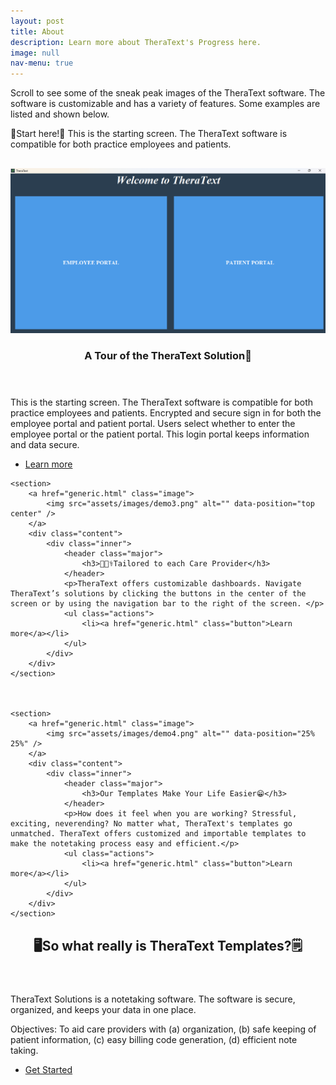 ```yaml
---
layout: post
title: About
description: Learn more about TheraText's Progress here.
image: null
nav-menu: true
---
```

<head>
<meta charset="UTF-8">
    <meta name="viewport" content="width=device-width, initial-scale=1.0">
    <title>Spacing Between Sections</title>
    <style>
        /* Add margin between sections */
        section {
            margin-top: 30px; /* Adjust the value to increase or decrease spacing */
        }
    </style>
</head>
Scroll to see some of the sneak peak images of the TheraText software. The software is customizable and has a variety of features. Some examples are listed and shown below.

🌟Start here!🌟 This is the starting screen. The TheraText software is compatible for both practice employees and patients. 

<!-- Two -->
<section id="two" class="spotlights">
	<section>
		<a href="generic.html" class="image">
			<img src="assets/images/demo1.png" alt="" data-position="center center" />
		</a>
		<div class="content">
			<div class="inner">
				<header class="major">
					<h3>A Tour of the TheraText Solution🚀</h3>
				</header>
				<p>This is the starting screen. The TheraText software is compatible for both practice employees and patients. Encrypted and secure sign in for both the employee portal and patient portal. Users select whether to enter the employee portal or the patient portal. This login portal keeps information and data secure.</p>
				<ul class="actions">
					<li><a href="generic.html" class="button">Learn more</a></li>
				</ul>
			</div>
		</div>
	</section>



   
	<section>
		<a href="generic.html" class="image">
			<img src="assets/images/demo3.png" alt="" data-position="top center" />
		</a>
		<div class="content">
			<div class="inner">
				<header class="major">
					<h3>👩🏽‍⚕️Tailored to each Care Provider</h3>
				</header>
				<p>TheraText offers customizable dashboards. Navigate TheraText’s solutions by clicking the buttons in the center of the screen or by using the navigation bar to the right of the screen. </p>
				<ul class="actions">
					<li><a href="generic.html" class="button">Learn more</a></li>
				</ul>
			</div>
		</div>
	</section>
 

   
	<section>
		<a href="generic.html" class="image">
			<img src="assets/images/demo4.png" alt="" data-position="25% 25%" />
		</a>
		<div class="content">
			<div class="inner">
				<header class="major">
					<h3>Our Templates Make Your Life Easier😁</h3>
				</header>
				<p>How does it feel when you are working? Stressful, exciting, neverending? No matter what, TheraText's templates go unmatched. TheraText offers customized and importable templates to make the notetaking process easy and efficient.</p>
				<ul class="actions">
					<li><a href="generic.html" class="button">Learn more</a></li>
				</ul>
			</div>
		</div>
	</section>
</section>


   
<!-- Three -->
<section id="three">
	<div class="inner">
		<header class="major">
			<h2>🖥️So what really is TheraText Templates?🗒️</h2>
		</header>
		<p>TheraText Solutions is a notetaking software. The software is secure, organized, and keeps your data in one place.</p>
		<p> Objectives: To aid care providers with (a) organization, (b) safe keeping of patient information, (c) easy billing code generation, (d) efficient note taking.</p>
		<ul class="actions">
			<li><a href="generic.html" class="button next">Get Started</a></li>
		</ul>
	</div>
</section>
